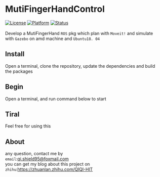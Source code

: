 # MutiFingerHandControl

[![License](https://img.shields.io/badge/License-Apache%202.0-green.svg)](https://opensource.org/licenses/Apache-2.0)
[![Platform](https://img.shields.io/badge/ROS-melodic-yellow.svg)](<>)
[![Status](https://img.shields.io/badge/Staus-Processing-blue.svg)](<>)
<br><br>
Develop a MutiFingerHand `ROS` pkg which plan with `Moveit!` and simulate with `Gazebo` on amd machine and `Ubuntu18.
04`
<br>
## Install

Open a terminal, clone the repository, update the dependencies and build the packages

## Begin

Open a terminal, and run command below to start



## Tiral

Feel free for using this



## About

any question, contact me by<br>
`email`:qi.shield95@foxmail.com<br>
you can get my blog about this project on<br>
`zhihu`:https://zhuanlan.zhihu.com/QIQI-HIT
